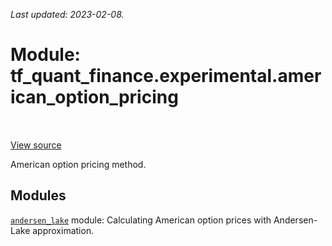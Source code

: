 <!--
This file is generated by a tool. Do not edit directly.
For open-source contributions the docs will be updated automatically.
-->

*Last updated: 2023-02-08.*

<div itemscope itemtype="http://developers.google.com/ReferenceObject">
<meta itemprop="name" content="tf_quant_finance.experimental.american_option_pricing" />
<meta itemprop="path" content="Stable" />
</div>

# Module: tf_quant_finance.experimental.american_option_pricing

<!-- Insert buttons and diff -->

<table class="tfo-notebook-buttons tfo-api" align="left">
</table>

<a target="_blank" href="https://github.com/google/tf-quant-finance/blob/master/tf_quant_finance/experimental/american_option_pricing/__init__.py">View source</a>



American option pricing method.



## Modules

[`andersen_lake`](../../tf_quant_finance/experimental/american_option_pricing/andersen_lake.md) module: Calculating American option prices with Andersen-Lake approximation.

